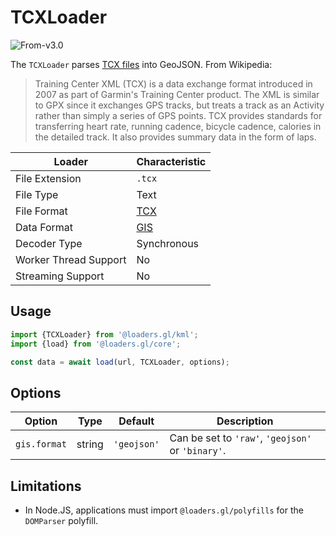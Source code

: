 # TCXLoader

<p class="badges">
  <img src="https://img.shields.io/badge/From-v3.0-blue.svg?style=flat-square" alt="From-v3.0" />
</p>

The `TCXLoader` parses [TCX files][tcx_wikipedia] into GeoJSON. From Wikipedia:

> Training Center XML (TCX) is a data exchange format introduced in 2007 as part
> of Garmin's Training Center product. The XML is similar to GPX since it
> exchanges GPS tracks, but treats a track as an Activity rather than simply a
> series of GPS points. TCX provides standards for transferring heart rate,
> running cadence, bicycle cadence, calories in the detailed track. It also
> provides summary data in the form of laps.

| Loader                | Characteristic                             |
| --------------------- | ------------------------------------------ |
| File Extension        | `.tcx`                                     |
| File Type             | Text                                       |
| File Format           | [TCX][tcx_wikipedia]                       |
| Data Format           | [GIS](docs/specifications/category-gis) |
| Decoder Type          | Synchronous                                |
| Worker Thread Support | No                                         |
| Streaming Support     | No                                         |

[tcx_wikipedia]: https://en.wikipedia.org/wiki/Training_Center_XML

## Usage

```js
import {TCXLoader} from '@loaders.gl/kml';
import {load} from '@loaders.gl/core';

const data = await load(url, TCXLoader, options);
```

## Options

| Option       | Type   | Default     | Description                                       |
| ------------ | ------ | ----------- | ------------------------------------------------- |
| `gis.format` | string | `'geojson'` | Can be set to `'raw'`, `'geojson'` or `'binary'`. |

## Limitations

- In Node.JS, applications must import `@loaders.gl/polyfills` for the `DOMParser` polyfill.
